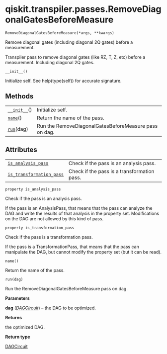# qiskit.transpiler.passes.RemoveDiagonalGatesBeforeMeasure

<span id="undefined" />

`RemoveDiagonalGatesBeforeMeasure(*args, **kwargs)`

Remove diagonal gates (including diagonal 2Q gates) before a measurement.

Transpiler pass to remove diagonal gates (like RZ, T, Z, etc) before a measurement. Including diagonal 2Q gates.

<span id="undefined" />

`__init__()`

Initialize self. See help(type(self)) for accurate signature.

## Methods

|                                                                                                                                                          |                                                       |
| -------------------------------------------------------------------------------------------------------------------------------------------------------- | ----------------------------------------------------- |
| [`__init__`](#qiskit.transpiler.passes.RemoveDiagonalGatesBeforeMeasure.__init__ "qiskit.transpiler.passes.RemoveDiagonalGatesBeforeMeasure.__init__")() | Initialize self.                                      |
| [`name`](#qiskit.transpiler.passes.RemoveDiagonalGatesBeforeMeasure.name "qiskit.transpiler.passes.RemoveDiagonalGatesBeforeMeasure.name")()             | Return the name of the pass.                          |
| [`run`](#qiskit.transpiler.passes.RemoveDiagonalGatesBeforeMeasure.run "qiskit.transpiler.passes.RemoveDiagonalGatesBeforeMeasure.run")(dag)             | Run the RemoveDiagonalGatesBeforeMeasure pass on dag. |

## Attributes

|                                                                                                                                                                                                  |                                             |
| ------------------------------------------------------------------------------------------------------------------------------------------------------------------------------------------------ | ------------------------------------------- |
| [`is_analysis_pass`](#qiskit.transpiler.passes.RemoveDiagonalGatesBeforeMeasure.is_analysis_pass "qiskit.transpiler.passes.RemoveDiagonalGatesBeforeMeasure.is_analysis_pass")                   | Check if the pass is an analysis pass.      |
| [`is_transformation_pass`](#qiskit.transpiler.passes.RemoveDiagonalGatesBeforeMeasure.is_transformation_pass "qiskit.transpiler.passes.RemoveDiagonalGatesBeforeMeasure.is_transformation_pass") | Check if the pass is a transformation pass. |

<span id="undefined" />

`property is_analysis_pass`

Check if the pass is an analysis pass.

If the pass is an AnalysisPass, that means that the pass can analyze the DAG and write the results of that analysis in the property set. Modifications on the DAG are not allowed by this kind of pass.

<span id="undefined" />

`property is_transformation_pass`

Check if the pass is a transformation pass.

If the pass is a TransformationPass, that means that the pass can manipulate the DAG, but cannot modify the property set (but it can be read).

<span id="undefined" />

`name()`

Return the name of the pass.

<span id="undefined" />

`run(dag)`

Run the RemoveDiagonalGatesBeforeMeasure pass on dag.

**Parameters**

**dag** ([*DAGCircuit*](qiskit.dagcircuit.DAGCircuit#qiskit.dagcircuit.DAGCircuit "qiskit.dagcircuit.DAGCircuit")) – the DAG to be optimized.

**Returns**

the optimized DAG.

**Return type**

[DAGCircuit](qiskit.dagcircuit.DAGCircuit#qiskit.dagcircuit.DAGCircuit "qiskit.dagcircuit.DAGCircuit")
